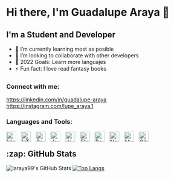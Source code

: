 # Hi there, I'm Guadalupe Araya 👋 


## I'm a Student and Developer

- 🌱 I’m currently learning most as posible
- 👯 I’m looking to collaborate with other developers
- 🥅 2022 Goals: Learn more languajes
- ⚡ Fun fact: I love read fantasy books

### Connect with me:

https://linkedin.com/in/guadalupe-araya
&nbsp;&nbsp;
https://instagram.com/lupe_araya.1



### Languages and Tools:

<img align="left" alt="Visual Studio Code" width="26px" src="https://cdn.jsdelivr.net/gh/devicons/devicon/icons/vscode/vscode-original.svg" style="padding-right:10px;" />
<img align="left" alt="HTML5" width="26px" src="https://cdn.jsdelivr.net/gh/devicons/devicon/icons/html5/html5-original.svg" style="padding-right:10px;" />
<img align="left" alt="Sass" width="26px" src="https://cdn.jsdelivr.net/gh/devicons/devicon/icons/sass/sass-original.svg" style="padding-right:10px;" />
<img align="left" alt="JavaScript" width="26px" src="https://cdn.jsdelivr.net/gh/devicons/devicon/icons/javascript/javascript-original.svg" style="padding-right:10px;" />
<img align="left" alt="Java" width="26px" src="https://cdn.jsdelivr.net/gh/devicons/devicon/icons/java/java-original.svg" style="padding-right:10px;" />
<img align="left" alt="Flutter" width="26px" src="https://cdn.jsdelivr.net/gh/devicons/devicon/icons/flutter/flutter-original.svg" style="padding-right:10px;" />
<img align="left" alt="Bootstrap" width="26px" src="https://cdn.jsdelivr.net/gh/devicons/devicon/icons/bootstrap/bootstrap-original.svg" style="padding-right:10px;" />
<img align="left" alt="Node.js" width="26px" src="https://cdn.jsdelivr.net/gh/devicons/devicon/icons/nodejs/nodejs-original.svg" style="padding-right:10px;" />
<img align="left" alt="MySQL" width="26px" src="https://cdn.jsdelivr.net/gh/devicons/devicon/icons/mysql/mysql-original.svg" style="padding-right:10px;" />
<img align="left" alt="Git" width="26px" src="https://cdn.jsdelivr.net/gh/devicons/devicon/icons/git/git-original.svg" style="padding-right:10px;" />

<br>

 <h2>:zap: GitHub Stats</h2>

 <img align="left" alt="laraya99's GitHub Stats" src="https://github-readme-stats.vercel.app/api?username=laraya99&count_private=true&show_icons=true&hide_border=false&title_color=FF006F&icon_color=FFE400&bg_color=09131B&text_color=ffffff&border_color=0c1a25" />
 
 [![Top Langs](https://github-readme-stats.vercel.app/api/top-langs/?username=laraya99&layout=compact)](https://github.com/laraya99/github-readme-stats)
